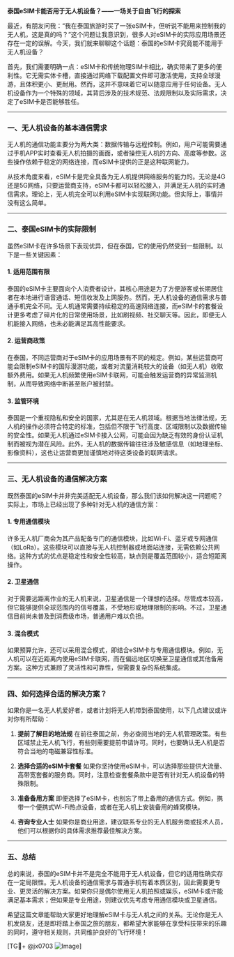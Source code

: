 **泰国eSIM卡能否用于无人机设备？——一场关于自由飞行的探索**

最近，有朋友问我：“我在泰国旅游时买了一张eSIM卡，但听说不能用来控制我的无人机，这是真的吗？”这个问题让我意识到，很多人对eSIM卡的实际应用场景还存在一定的误解。今天，我们就来聊聊这个话题：泰国的eSIM卡究竟能不能用于无人机设备？

首先，我们需要明确一点：eSIM卡和传统物理SIM卡相比，确实带来了更多的便利性。它无需实体卡槽，直接通过网络下载配置文件即可激活使用，支持全球漫游，且体积更小、更耐用。然而，这并不意味着它可以随意应用于任何设备。无人机设备作为一个特殊的领域，其背后涉及的技术规范、法规限制以及实际需求，决定了eSIM卡是否能够胜任。

---

### 一、无人机设备的基本通信需求

无人机的通信功能主要分为两大类：数据传输与远程控制。例如，用户可能需要通过手机APP实时查看无人机拍摄的画面，或者操控无人机的方向、高度等参数。这些操作依赖于稳定的网络连接，而eSIM卡提供的正是这种联网能力。

从技术角度来看，eSIM卡是完全具备为无人机提供网络服务的能力的。无论是4G还是5G网络，只要运营商支持，eSIM卡都可以轻松接入，并满足无人机的实时通信需求。理论上，无人机完全可以利用eSIM卡实现联网功能。但实际上，事情并没有这么简单。

---

### 二、泰国eSIM卡的实际限制

虽然eSIM卡在许多场景下表现优异，但在泰国，它的使用仍然受到一些限制。以下是一些关键因素：

#### 1. **适用范围有限**
   泰国的eSIM卡主要面向个人消费者设计，其核心用途是为了方便游客或长期居住者在本地进行语音通话、短信收发及上网服务。然而，无人机设备的通信需求与普通手机完全不同。无人机通常需要持续稳定的高速网络连接，而eSIM卡的套餐设计更多考虑了碎片化的日常使用场景，比如刷视频、社交聊天等。因此，即便无人机能接入网络，也未必能满足其高性能要求。

#### 2. **运营商政策**
   在泰国，不同运营商对于eSIM卡的应用场景有不同的规定。例如，某些运营商可能会限制eSIM卡的国际漫游功能，或者对流量消耗较大的设备（如无人机）收取额外费用。如果无人机频繁使用eSIM卡联网，可能会触发运营商的异常监测机制，从而导致网络中断甚至账户被封禁。

#### 3. **监管环境**
   泰国是一个重视隐私和安全的国家，尤其是在无人机领域。根据当地法律法规，无人机的操作必须符合特定的标准，包括但不限于飞行高度、区域限制以及数据传输的安全性。如果无人机通过eSIM卡接入公网，可能会因为缺乏有效的身份认证机制而被视为潜在风险。此外，无人机的数据传输往往涉及敏感信息（如地理坐标、影像资料），这也让运营商更加谨慎地对待这类设备的联网请求。

---

### 三、无人机设备的通信解决方案

既然泰国的eSIM卡并非完美适配无人机设备，那么我们该如何解决这一问题呢？实际上，市场上已经出现了多种针对无人机的通信方案：

#### 1. **专用通信模块**
   许多无人机厂商会为其产品配备专门的通信模块，比如Wi-Fi、蓝牙或专网通信（如LoRa）。这些模块可以直接与无人机控制器或地面站连接，无需依赖公共网络。这种方式的优点是稳定性和安全性较高，缺点则是覆盖范围较小，适合短距离操作。

#### 2. **卫星通信**
   对于需要远距离作业的无人机来说，卫星通信是一个理想的选择。尽管成本较高，但它能够提供全球范围内的信号覆盖，不受地形或地理限制的影响。不过，卫星通信目前尚未普及到消费级市场，普通用户难以负担。

#### 3. **混合模式**
   如果预算允许，还可以采用混合模式，即结合eSIM卡与专用通信模块。例如，无人机可以在近距离内使用eSIM卡联网，而在偏远地区切换至卫星通信或其他备用方案。这种方式兼顾了灵活性和可靠性，但需要复杂的系统集成。

---

### 四、如何选择合适的解决方案？

如果你是一名无人机爱好者，或者计划将无人机带到泰国使用，以下几点建议或许对你有所帮助：

1. **提前了解目的地法规**
   在前往泰国之前，务必查阅当地的无人机管理政策。有些区域禁止无人机飞行，有些则需要提前申请许可。同时，也要确认无人机是否符合当地的电磁兼容性标准。

2. **选择合适的eSIM卡套餐**
   如果你坚持使用eSIM卡，可以选择那些提供大流量、高带宽套餐的服务商。同时，注意检查套餐条款中是否有针对无人机设备的特殊限制。

3. **准备备用方案**
   即便选择了eSIM卡，也别忘了带上备用的通信方式。例如，携带一个便携式Wi-Fi热点设备，或者在无人机上安装备用的蜂窝模块。

4. **咨询专业人士**
   如果你是商业用途，建议联系专业的无人机服务商或技术人员，他们可以根据你的具体需求推荐最佳解决方案。

---

### 五、总结

总的来说，泰国的eSIM卡并不是完全不能用于无人机设备，但它的适用性确实存在一定局限性。无人机设备的通信需求与普通手机有着本质区别，因此需要更专业、更灵活的解决方案。如果你只是偶尔使用无人机拍照或娱乐，eSIM卡或许能满足基本需求；但如果是专业用途，则建议优先考虑专用通信模块或卫星通信。

希望这篇文章能帮助大家更好地理解eSIM卡与无人机之间的关系。无论你是无人机发烧友，还是即将踏上泰国之旅的朋友，都希望大家能够在享受科技带来的乐趣的同时，遵守相关规则，共同维护良好的飞行环境！

[TG💪+ @jx0703 ![Image](https://github.com/user-attachments/assets/dbca1d08-cadb-493c-b0ec-ad6f7a83f270)]